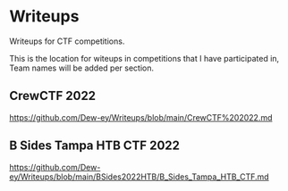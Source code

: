 # Writeups
Writeups for CTF competitions.

This is the location for witeups in competitions that I have participated in, Team names will be added per section.

CrewCTF 2022
------
<https://github.com/Dew-ey/Writeups/blob/main/CrewCTF%202022.md>

B Sides Tampa HTB CTF 2022
------
<https://github.com/Dew-ey/Writeups/blob/main/BSides2022HTB/B_Sides_Tampa_HTB_CTF.md>
